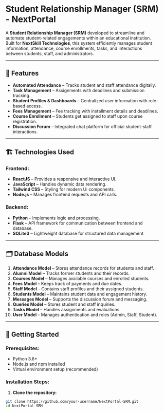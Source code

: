 # Student Relationship Manager (SRM) - NextPortal  

A **Student Relationship Manager (SRM)** developed to streamline and automate student-related engagements within an educational institution. Built for **NextSkill Technologies**, this system efficiently manages student information, attendance, course enrollments, tasks, and interactions between students, staff, and administrators.  

---

## 📌 Features  

- **Automated Attendance** – Tracks student and staff attendance digitally.  
- **Task Management** – Assignments with deadlines and submission tracking.  
- **Student Profiles & Dashboards** – Centralized user information with role-based access.  
- **Fees Management** – Fee tracking with installment details and deadlines.  
- **Course Enrollment** – Students get assigned to staff upon course registration.  
- **Discussion Forum** – Integrated chat platform for official student-staff interactions.  

---

## 🏗️ Technologies Used  

### **Frontend:**  
- **ReactJS** – Provides a responsive and interactive UI.  
- **JavaScript** – Handles dynamic data rendering.  
- **Tailwind CSS** – Styling for modern UI components.  
- **Node.js** – Manages frontend requests and API calls.  

### **Backend:**  
- **Python** – Implements logic and processing.  
- **Flask** – API framework for communication between frontend and database.  
- **SQLite3** – Lightweight database for structured data management.  

---

## 🗂️ Database Models  

1. **Attendance Model** – Stores attendance records for students and staff.  
2. **Alumni Model** – Tracks former students and their records.  
3. **Courses Model** – Manages available courses and enrolled students.  
4. **Fees Model** – Keeps track of payments and due dates.  
5. **Staff Model** – Contains staff profiles and their assigned students.  
6. **Students Model** – Maintains student data and engagement history.  
7. **Messages Model** – Supports the discussion forum and messaging.  
8. **Queries Model** – Stores student and staff inquiries.  
9. **Tasks Model** – Handles assignments and evaluations.  
10. **User Model** – Manages authentication and roles (Admin, Staff, Student).  

---

## 🚀 Getting Started  

### **Prerequisites:**  
- Python 3.8+  
- Node.js and npm installed  
- Virtual environment setup (recommended)  

### **Installation Steps:**  

1. **Clone the repository:**  

```bash
git clone https://github.com/your-username/NextPortal-SRM.git
cd NextPortal-SRM
